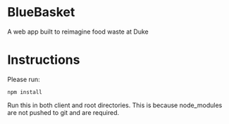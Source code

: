 # BlueBasket
A web app built to reimagine food waste at Duke

# Instructions
Please run:
```
npm install
``` 
Run this in both client and root directories. This is because node_modules are not pushed to git and are required.
